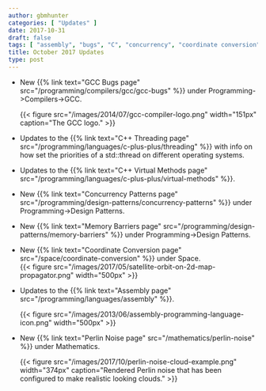 ```yaml
---
author: gbmhunter
categories: [ "Updates" ]
date: 2017-10-31
draft: false
tags: [ "assembly", "bugs", "C", "concurrency", "coordinate conversion", "GCC", "geometry", "memory barriers", "Perlin noise", "priority", "space", "thread", "threading", "virtual methods" ]
title: October 2017 Updates
type: post
---
```



* New {{% link text="GCC Bugs page" src="/programming/compilers/gcc/gcc-bugs" %}} under Programming->Compilers->GCC.  

    {{< figure src="/images/2014/07/gcc-compiler-logo.png" width="151px" caption="The GCC logo."  >}}

* Updates to the {{% link text="C++ Threading page" src="/programming/languages/c-plus-plus/threading" %}} with info on how set the priorities of a std::thread on different operating systems.

* Updates to the {{% link text="C++ Virtual Methods page" src="/programming/languages/c-plus-plus/virtual-methods" %}}.

* New {{% link text="Concurrency Patterns page" src="/programming/design-patterns/concurrency-patterns" %}} under Programming->Design Patterns.

* New {{% link text="Memory Barriers page" src="/programming/design-patterns/memory-barriers" %}} under Programming->Design Patterns.

* New {{% link text="Coordinate Conversion page" src="/space/coordinate-conversion" %}} under Space.  
    {{< figure src="/images/2017/05/satellite-orbit-on-2d-map-propagator.png" width="500px" >}}

* Updates to the {{% link text="Assembly page" src="/programming/languages/assembly" %}}.  

    {{< figure src="/images/2013/06/assembly-programming-language-icon.png" width="500px" >}}

* New {{% link text="Perlin Noise page" src="/mathematics/perlin-noise" %}} under Mathematics.  

    {{< figure src="/images/2017/10/perlin-noise-cloud-example.png" width="374px" caption="Rendered Perlin noise that has been configured to make realistic looking clouds." >}}